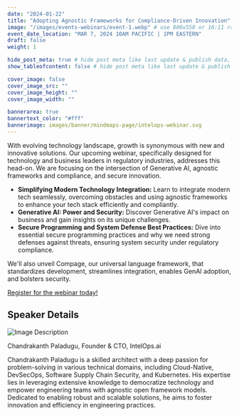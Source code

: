 ```yaml
---
date: "2024-01-22"
title: "Adopting Agnostic Frameworks for Compliance-Driven Innovation"
image: "/images/events-webinars/event-1.webp" # use 800x550 or 16:11 ratio image
event_date_location: "MAR 7, 2024 10AM PACIFIC | 1PM EASTERN"
draft: false
weight: 1

hide_post_meta: true # hide post meta like last update & publish data, estimated reading time etc.
show_tableofcontent: false # hide post meta like last update & publish data, estimated reading time etc.

cover_image: false
cover_image_src: ""
cover_image_height: ""
cover_image_width: ""

bannerarea: true
bannertext_color: "#fff"
bannerimage: images/banner/mindmaps-page/intelops-webinar.svg
---
```


With evolving technology landscape, growth is synonymous with new and innovative solutions. Our upcoming webinar, specifically designed for technology and business leaders in regulatory industries, addresses this head-on. We are focusing on the intersection of Generative AI, agnostic frameworks and compliance, and secure innovation.

- **Simplifying Modern Technology Integration:** Learn to integrate modern tech seamlessly, overcoming obstacles and using agnostic frameworks to enhance your tech stack efficiently and compliantly.
- **Generative AI: Power and Security:** Discover Generative AI's impact on business and gain insights on its unique challenges.
- **Secure Programming and System Defense Best Practices:** Dive into essential secure programming practices and why we need strong defenses against threats, ensuring system security under regulatory compliance.

We'll also unveil Compage, our universal language framework, that standardizes development, streamlines integration, enables GenAI adoption, and bolsters security.

[Register for the webinar today!](https://intelops-ai.webex.com/weblink/register/r7d3d76ebab9fde54f47bf76647658835)

## Speaker Details

<img src="/events/upcoming/24-01-2024/chandrakanth-paladugu.jpg" alt="Image Description">

Chandrakanth Paladugu, Founder & CTO, IntelOps.ai

Chandrakanth Paladugu is a skilled architect with a deep passion for problem-solving in various technical domains, including Cloud-Native, DevSecOps, Software Supply Chain Security, and Kubernetes. His expertise lies in leveraging extensive knowledge to democratize technology and empower engineering teams with agnostic open framework models. Dedicated to enabling robust and scalable solutions, he aims to foster innovation and efficiency in engineering practices.
